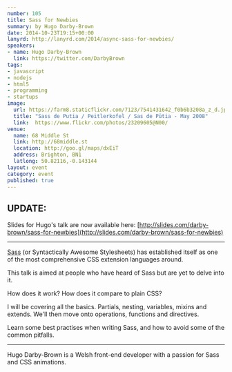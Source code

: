 ```yaml
---
number: 105
title: Sass for Newbies
summary: by Hugo Darby-Brown
date: 2014-10-23T19:15+00:00
lanyrd: http://lanyrd.com/2014/async-sass-for-newbies/
speakers:
- name: Hugo Darby-Brown
  link: https://twitter.com/DarbyBrown
tags:
- javascript
- nodejs
- html5
- programming
- startups
image:
  url: https://farm8.staticflickr.com/7123/7541431642_f0b6b3208a_z_d.jpg
  title: "Sass de Putia / Peitlerkofel / Sas de Pütia - May 2008"
  link:  https://www.flickr.com/photos/23209605@N00/
venue:
  name: 68 Middle St
  link: http://68middle.st
  location: http://goo.gl/maps/dxEiT
  address: Brighton, BN1
  latlong: 50.82116,-0.143144
layout: event
category: event
published: true
---
```


## UPDATE: 

Slides for Hugo's talk are now available here: [http://slides.com/darby-brown/sass-for-newbies](http://slides.com/darby-brown/sass-for-newbies)

---

[Sass](sass) (or Syntactically Awesome Stylesheets) has established itself as one of the most comprehensive CSS extension languages around.

This talk is aimed at people who have heard of Sass but are yet to delve into it.

How does it work? How does it compare to plain CSS?

I will be covering all the basics. Partials, nesting, variables, mixins and extends. We'll then move onto operations, functions and directives.

Learn some best practises when writing Sass, and how to avoid some of the common pitfalls.

***

Hugo Darby-Brown is a Welsh front-end developer with a passion for Sass and CSS animations. 

[Sass]: http://sass-lang.com/
